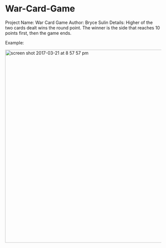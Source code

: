 # War-Card-Game

Project Name: War Card Game
Author: Bryce Sulin
Details: Higher of the two cards dealt wins the round point. The winner is the side that reaches 10 points first, then the game ends.

Example:

<img width="620" alt="screen shot 2017-03-21 at 8 57 57 pm" src="https://cloud.githubusercontent.com/assets/20143504/24179413/eeb77b74-0e7c-11e7-82ce-be4e662c4b61.png">
